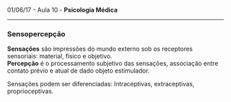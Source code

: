 01/06/17 - Aula 10 - **Psicologia Médica**

---

### Sensopercepção

**Sensações** são impressões do mundo externo sob os receptores sensoriais: material, físico e objetivo.  
**Percepção** é o processamento subjetivo das sensações, associação entre contato prévio e atual de dado objeto estimulador.

Sensações podem ser diferenciadas: Intraceptivas, extraceptivas, proprioceptivas.

